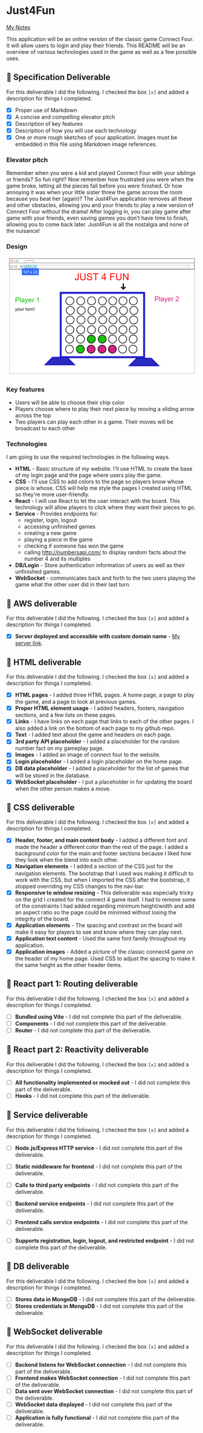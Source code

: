 # Just4Fun

[My Notes](notes.md)

This application will be an online version of the classic game Connect Four. It will allow users to login and play their friends. This README will be an overview of various technologies used in the game as well as a few possible uses.

## 🚀 Specification Deliverable


For this deliverable I did the following. I checked the box `[x]` and added a description for things I completed.

- [x] Proper use of Markdown
- [x] A concise and compelling elevator pitch
- [x] Description of key features
- [x] Description of how you will use each technology
- [x] One or more rough sketches of your application. Images must be embedded in this file using Markdown image references.

### Elevator pitch

Remember when you were a kid and played Connect Four with your siblings or friends? So fun right? Now remember how frustrated you were when the game broke, letting all the pieces fall before you were finished. Or how annoying it was when your little sister threw the game across the room because you beat her (again)? The Just4Fun application removes all these and other obstacles, allowing you and your friends to play a new version of Connect Four without the drama! After logging in, you can play game after game with your friends, even saving games you don't have time to finish, allowing you to come back later. Just4Fun is all the nostalgia and none of the nuisance!

### Design

![Design image](design.png)

### Key features

- Users will be able to choose their chip color
- Players choose where to play their next piece by moving a sliding arrow across the top
- Two players can play each other in a game. Their moves will be broadcast to each other

### Technologies

I am going to use the required technologies in the following ways.

- **HTML** - Basic structure of my website. I'll use HTML to create the base of my login page and the page where users play the game.
- **CSS** - I'll use CSS to add colors to the page so players know whose piece is whose. CSS will help me style the pages I created using HTML so they're more user-friendly.
- **React** - I will use React to let the user interact with the board. This technology will allow players to click where they want their pieces to go.
- **Service** - Provides endpoints for:
  - register, login, logout
  - accessing unfinished games
  - creating a new game
  - playing a piece in the game
  - checking if someone has won the game
  - calling http://numbersapi.com/ to display random facts about the number 4 and its multiples
- **DB/Login** - Store authentication information of users as well as their unfinished games.
- **WebSocket** - communicates back and forth to the two users playing the game what the other user did in their last turn.

## 🚀 AWS deliverable

For this deliverable I did the following. I checked the box `[x]` and added a description for things I completed.

- [X] **Server deployed and accessible with custom domain name** - [My server link](https://just4fungame.click).

## 🚀 HTML deliverable

For this deliverable I did the following. I checked the box `[x]` and added a description for things I completed.

- [X] **HTML pages** - I added three HTML pages. A home page, a page to play the game, and a page to look at previous games.
- [X] **Proper HTML element usage** - I added headers, footers, navigation sections, and a few lists on these pages.
- [X] **Links** - I have links on each page that links to each of the other pages. I also added a link on the bottom of each page to my github repo.
- [X] **Text** - I added text about the game and headers on each page.
- [X] **3rd party API placeholder** - I added a placeholder for the random number fact on my gameplay page.
- [X] **Images** - I added an image of connect four to the website.
- [X] **Login placeholder** - I added a login placeholder on the home page.
- [X] **DB data placeholder** - I added a placeholder for the list of games that will be stored in the database.
- [X] **WebSocket placeholder** - I put a placeholder in for updating the board when the other person makes a move.

## 🚀 CSS deliverable

For this deliverable I did the following. I checked the box `[x]` and added a description for things I completed.

- [X] **Header, footer, and main content body** - I added a different font and made the header a different color than the rest of the page. I added a background color for the main and footer sections because I liked how they look when the blend into each other.
- [X] **Navigation elements** - I added a section of the CSS just for the navigation elements. The bootstrap that I used was making it difficult to work with the CSS, but when I imported the CSS after the bootstrap, it stopped overriding my CSS changes to the nav-bar.
- [X] **Responsive to window resizing** - This deliverable was especially tricky on the grid I created for the connect 4 game itself. I had to remove some of the constraints I had added regarding minimum height/width and add an aspect ratio so the page could be minimied without losing the integrity of the board.
- [X] **Application elements** - The spacing and contrast on the board will make it easy for players to see and know where they can play next.
- [X] **Application text content** - Used the same font family throughout my application.
- [X] **Application images** - Added a picture of the classic connect4 game on the header of my home page. Used CSS to adjust the spacing to make it the same height as the other header items.

## 🚀 React part 1: Routing deliverable

For this deliverable I did the following. I checked the box `[x]` and added a description for things I completed.

- [ ] **Bundled using Vite** - I did not complete this part of the deliverable.
- [ ] **Components** - I did not complete this part of the deliverable.
- [ ] **Router** - I did not complete this part of the deliverable.

## 🚀 React part 2: Reactivity deliverable

For this deliverable I did the following. I checked the box `[x]` and added a description for things I completed.

- [ ] **All functionality implemented or mocked out** - I did not complete this part of the deliverable.
- [ ] **Hooks** - I did not complete this part of the deliverable.

## 🚀 Service deliverable

For this deliverable I did the following. I checked the box `[x]` and added a description for things I completed.

- [ ] **Node.js/Express HTTP service** - I did not complete this part of the deliverable.
- [ ] **Static middleware for frontend** - I did not complete this part of the deliverable.
- [ ] **Calls to third party endpoints** - I did not complete this part of the deliverable.
- [ ] **Backend service endpoints** - I did not complete this part of the deliverable.
- [ ] **Frontend calls service endpoints** - I did not complete this part of the deliverable.
- [ ] **Supports registration, login, logout, and restricted endpoint** - I did not complete this part of the deliverable.


## 🚀 DB deliverable

For this deliverable I did the following. I checked the box `[x]` and added a description for things I completed.

- [ ] **Stores data in MongoDB** - I did not complete this part of the deliverable.
- [ ] **Stores credentials in MongoDB** - I did not complete this part of the deliverable.

## 🚀 WebSocket deliverable

For this deliverable I did the following. I checked the box `[x]` and added a description for things I completed.

- [ ] **Backend listens for WebSocket connection** - I did not complete this part of the deliverable.
- [ ] **Frontend makes WebSocket connection** - I did not complete this part of the deliverable.
- [ ] **Data sent over WebSocket connection** - I did not complete this part of the deliverable.
- [ ] **WebSocket data displayed** - I did not complete this part of the deliverable.
- [ ] **Application is fully functional** - I did not complete this part of the deliverable.
